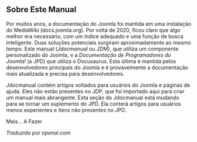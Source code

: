 <!-- Filename: Prefácio / Display title: Prefácio -->

## Sobre Este Manual

Por muitos anos, a documentação do Joomla foi mantida em uma instalação do MediaWiki (docs.joomla.org). Por volta de 2020, ficou claro que algo melhor era necessário, com um índice adequado e uma função de busca inteligente. Duas soluções potenciais surgiram aproximadamente ao mesmo tempo. Este manual (*Jdocmanual* ou JDM), que utiliza um componente personalizado do Joomla, e a *Documentação de Programadores do Joomla!* (a JPD) que utiliza o Docusaurus. Esta última é mantida pelos desenvolvedores principais do Joomla e é provavelmente a documentação mais atualizada e precisa para desenvolvedores.

Jdocmanual contém artigos voltados para usuários do Joomla e páginas de ajuda. Eles não estão presentes no JDP, que foi importado aqui para criar um manual mais abrangente. Esta seção do Jdocmanual está mudando para se tornar um suplemento do JPD. Ela conterá artigos para usuários menos experientes e itens não presentes no JPD.

Mais... A Fazer

*Traduzido por openai.com*

